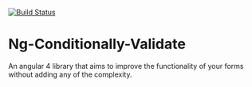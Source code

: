 [![Build Status](https://travis-ci.org/EliCDavis/ng-conditionally-validate.svg?branch=master)](https://travis-ci.org/EliCDavis/ng-conditionally-validate)
# Ng-Conditionally-Validate

An angular 4 library that aims to improve the functionality of your forms without adding any of the complexity.